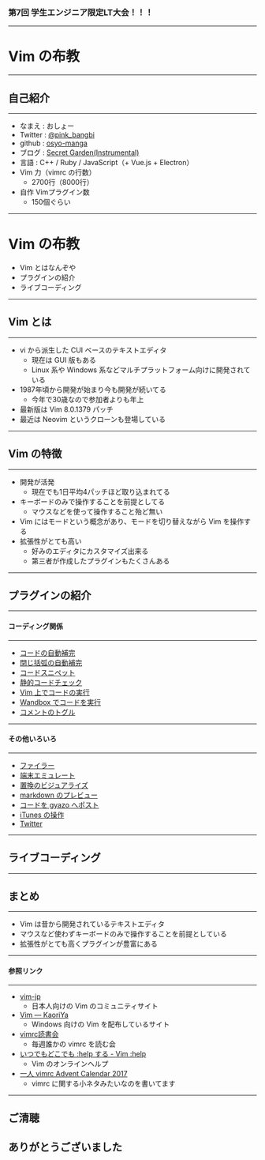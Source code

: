 ### 第7回 学生エンジニア限定LT大会！！！

- - -
# Vim の布教

---

## 自己紹介
- - -

* なまえ  : おしょー
* Twitter : [@pink_bangbi](https://twitter.com/pink_bangbi)
* github  : [osyo-manga](https://github.com/osyo-manga)
* ブログ  : [Secret Garden(Instrumental)](http://secret-garden.hatenablog.com)
* 言語    : C++ / Ruby / JavaScript（+ Vue.js + Electron）
* Vim 力（vimrc の行数）     <!-- .element: class="fragment" -->
  * 2700行（8000行）       <!-- .element: class="fragment" -->
* 自作 Vimプラグイン数      <!-- .element: class="fragment" -->
  * 150個ぐらい       <!-- .element: class="fragment" -->

---

# Vim の布教

* Vim とはなんぞや    <!-- .element: class="fragment" -->
* プラグインの紹介       <!-- .element: class="fragment" -->
* ライブコーディング       <!-- .element: class="fragment" -->

---

## Vim とは
- - -

* vi から派生した CUI ベースのテキストエディタ    <!-- .element: class="fragment" -->
  * 現在は GUI 版もある
  * Linux 系や Windows 系などマルチプラットフォーム向けに開発されている
* 1987年頃から開発が始まり今も開発が続いてる    <!-- .element: class="fragment" -->
  * 今年で30歳なので参加者よりも年上
* 最新版は Vim 8.0.1379 パッチ   <!-- .element: class="fragment" -->
* 最近は Neovim というクローンも登場している    <!-- .element: class="fragment" -->

---

## Vim の特徴
- - -

* 開発が活発    <!-- .element: class="fragment" -->
  * 現在でも1日平均4パッチほど取り込まれてる
* キーボードのみで操作することを前提としてる  <!-- .element: class="fragment" -->
  * マウスなどを使って操作すること殆ど無い
* Vim にはモードという概念があり、モードを切り替えながら Vim を操作する  <!-- .element: class="fragment" -->
* 拡張性がとても高い  <!-- .element: class="fragment" -->
  * 好みのエディタにカスタマイズ出来る
  * 第三者が作成したプラグインもたくさんある

---

## プラグインの紹介

---

#### コーディング関係
- - -

* [コードの自動補完](https://github.com/Shougo/neocomplete.vim)
* [閉じ括弧の自動補完](https://github.com/cohama/lexima.vim)
* [コードスニペット](https://github.com/Shougo/neosnippet.vim)
* [静的コードチェック](https://github.com/osyo-manga/vim-watchdogs)
* [Vim 上でコードの実行](https://github.com/thinca/vim-quickrun)
* [Wandbox でコードを実行](https://github.com/rhysd/wandbox-vim)
* [コメントのトグル](https://github.com/tyru/caw.vim)

---

#### その他いろいろ
- - -

* [ファイラー](https://github.com/Shougo/vimfiler.vim)
* [端末エミュレート](https://github.com/Shougo/vimshell.vim)
* [置換のビジュアライズ](https://github.com/osyo-manga/vim-over)
* [markdown のプレビュー](https://github.com/kannokanno/previm)
* [コードを gyazo へポスト](https://github.com/osyo-manga/vim-gyazo)
* [iTunes の操作](https://github.com/ryutorion/vim-itunes)
* [Twitter](https://github.com/basyura/TweetVim)

---

## ライブコーディング

---

## まとめ
- - -

* Vim は昔から開発されているテキストエディタ    <!-- .element: class="fragment" -->
* マウスなど使わずキーボードのみで操作することを前提としている    <!-- .element: class="fragment" -->
* 拡張性がとても高くプラグインが豊富にある    <!-- .element: class="fragment" -->

---

#### 参照リンク
- - -

* [vim-jp](http://vim-jp.org/)
  * 日本人向けの Vim のコミュニティサイト
* [Vim &mdash; KaoriYa](https://www.kaoriya.net/software/vim/)
  * Windows 向けの Vim を配布しているサイト
* [vimrc読書会](http://vim-jp.org/reading-vimrc/)
  * 毎週誰かの vimrc を読む会
* [いつでもどこでも :help する - Vim :help](http://vim-help-jp.herokuapp.com/#)
  * Vim のオンラインヘルプ
* [一人 vimrc Advent Calendar 2017](https://qiita.com/advent-calendar/2017/vimrc_pink_bangbi)
  * vimrc に関する小ネタみたいなのを書いてます

---

## ご清聴
## ありがとうございました
